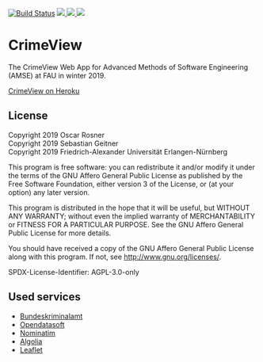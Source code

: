[![Build Status](https://travis-ci.com/Kexplx/CrimeView.svg?branch=master)](https://travis-ci.com/Kexplx/CrimeView)
<a href="https://github.com/Kexplx/CrimeView/releases/tag/amse-cw03-release-v0.6" alt="Release Page">
    <img src="https://img.shields.io/badge/license-AGPLv3-e74c3c" />
</a>
<a href="https://github.com/Kexplx/CrimeView/releases/tag/amse-cw03-release-v0.6" alt="License Page">
    <img src="https://img.shields.io/badge/version-v1.0-2980b9" />
</a>
<a href="https://crime-view.herokuapp.com/home" alt="Heroku Page">
    <img src="https://img.shields.io/badge/live%20on-heroku-9b59b6" />
</a>


# CrimeView
The CrimeView Web App for Advanced Methods of Software Engineering (AMSE) at FAU in winter 2019.

[CrimeView on Heroku](https://crime-view.herokuapp.com/home)

## License
Copyright 2019 Oscar Rosner  
Copyright 2019 Sebastian Geitner  
Copyright 2019 Friedrich-Alexander Universität Erlangen-Nürnberg

This program is free software: you can redistribute it and/or modify
it under the terms of the GNU Affero General Public License as
published by the Free Software Foundation, either version 3 of the
License, or (at your option) any later version.

This program is distributed in the hope that it will be useful,
but WITHOUT ANY WARRANTY; without even the implied warranty of
MERCHANTABILITY or FITNESS FOR A PARTICULAR PURPOSE.  See the
GNU Affero General Public License for more details.

You should have received a copy of the GNU Affero General Public License
along with this program.  If not, see <http://www.gnu.org/licenses/>.

SPDX-License-Identifier: AGPL-3.0-only

## Used services
- [Bundeskriminalamt](https://www.bka.de/)
- [Opendatasoft](https://www.opendatasoft.com/de/) 
- [Nominatim](https://nominatim.openstreetmap.org/)
- [Algolia](https://www.algolia.com/) 
- [Leaflet](https://leafletjs.com/) 
